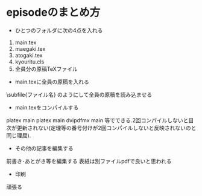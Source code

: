 ﻿# episodeのまとめ方

- ひとつのフォルダに次の4点を入れる

1. main.tex
2. maegaki.tex
3. atogaki.tex
4. kyouritu.cls
5. 全員分の原稿TeXファイル

- main.texに全員の原稿を入れる

\subfile{ファイル名}
のようにして全員の原稿を読み込ませる

- main.texをコンパイルする

platex main
platex main
dvipdfmx main
等でできる.2回コンパイルしないと目次が更新されない(定理等の番号付けが2回コンパイルしないと反映されないのと同じ理屈).

- その他の記事を編集する

前書き･あとがき等を編集する
表紙は別ファイルpdfで良いと思われる

- 印刷

頑張る